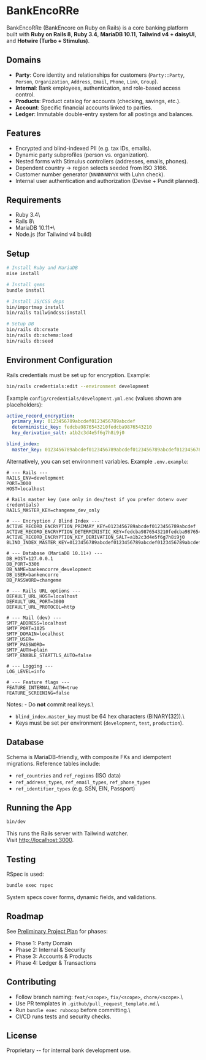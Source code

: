 # BankEncoRRe

BankEncoRRe (BankEncore on Ruby on Rails) is a core banking platform
built with **Ruby on Rails 8**, **Ruby 3.4**, **MariaDB 10.11**,
**Tailwind v4 + daisyUI**, and **Hotwire (Turbo + Stimulus)**.

## Domains

-   **Party**: Core identity and relationships for customers
    (`Party::Party`, `Person`, `Organization`, `Address`, `Email`,
    `Phone`, `Link`, `Group`).
-   **Internal**: Bank employees, authentication, and role-based access
    control.
-   **Products**: Product catalog for accounts (checking, savings,
    etc.).
-   **Account**: Specific financial accounts linked to parties.
-   **Ledger**: Immutable double-entry system for all postings and
    balances.

## Features

-   Encrypted and blind-indexed PII (e.g. tax IDs, emails).
-   Dynamic party subprofiles (person vs. organization).
-   Nested forms with Stimulus controllers (addresses, emails, phones).
-   Dependent country → region selects seeded from ISO 3166.
-   Customer number generator (`NNNNNNNYYX` with Luhn check).
-   Internal user authentication and authorization (Devise + Pundit
    planned).

## Requirements

-   Ruby 3.4\
-   Rails 8\
-   MariaDB 10.11+\
-   Node.js (for Tailwind v4 build)

## Setup

``` bash
# Install Ruby and MariaDB
mise install

# Install gems
bundle install

# Install JS/CSS deps
bin/importmap install
bin/rails tailwindcss:install

# Setup DB
bin/rails db:create
bin/rails db:schema:load
bin/rails db:seed
```

## Environment Configuration

Rails credentials must be set up for encryption. Example:

``` bash
bin/rails credentials:edit --environment development
```

Example `config/credentials/development.yml.enc` (values shown are
placeholders):

``` yaml
active_record_encryption:
  primary_key: 0123456789abcdef0123456789abcdef
  deterministic_key: fedcba9876543210fedcba9876543210
  key_derivation_salt: a1b2c3d4e5f6g7h8i9j0

blind_index:
  master_key: 0123456789abcdef0123456789abcdef0123456789abcdef0123456789abcdef
```

Alternatively, you can set environment variables. Example
`.env.example`:

``` dotenv
# --- Rails ---
RAILS_ENV=development
PORT=3000
HOST=localhost

# Rails master key (use only in dev/test if you prefer dotenv over credentials)
RAILS_MASTER_KEY=changeme_dev_only

# --- Encryption / Blind Index ---
ACTIVE_RECORD_ENCRYPTION_PRIMARY_KEY=0123456789abcdef0123456789abcdef
ACTIVE_RECORD_ENCRYPTION_DETERMINISTIC_KEY=fedcba9876543210fedcba9876543210
ACTIVE_RECORD_ENCRYPTION_KEY_DERIVATION_SALT=a1b2c3d4e5f6g7h8i9j0
BLIND_INDEX_MASTER_KEY=0123456789abcdef0123456789abcdef0123456789abcdef0123456789abcdef

# --- Database (MariaDB 10.11+) ---
DB_HOST=127.0.0.1
DB_PORT=3306
DB_NAME=bankencorre_development
DB_USER=bankencorre
DB_PASSWORD=changeme

# --- Rails URL options ---
DEFAULT_URL_HOST=localhost
DEFAULT_URL_PORT=3000
DEFAULT_URL_PROTOCOL=http

# --- Mail (dev) ---
SMTP_ADDRESS=localhost
SMTP_PORT=1025
SMTP_DOMAIN=localhost
SMTP_USER=
SMTP_PASSWORD=
SMTP_AUTH=plain
SMTP_ENABLE_STARTTLS_AUTO=false

# --- Logging ---
LOG_LEVEL=info

# --- Feature flags ---
FEATURE_INTERNAL_AUTH=true
FEATURE_SCREENING=false
```

Notes: - Do **not** commit real keys.\
- `blind_index.master_key` must be 64 hex characters (BINARY(32)).\
- Keys must be set per environment (`development`, `test`,
`production`).

## Database

Schema is MariaDB-friendly, with composite FKs and idempotent
migrations. Reference tables include:

-   `ref_countries` and `ref_regions` (ISO data)
-   `ref_address_types`, `ref_email_types`, `ref_phone_types`
-   `ref_identifier_types` (e.g. SSN, EIN, Passport)

## Running the App

``` bash
bin/dev
```

This runs the Rails server with Tailwind watcher.\
Visit <http://localhost:3000>.

## Testing

RSpec is used:

``` bash
bundle exec rspec
```

System specs cover forms, dynamic fields, and validations.

## Roadmap

See [Preliminary Project Plan](Preliminary%20Project%20Plan.md) for
phases:

-   Phase 1: Party Domain
-   Phase 2: Internal & Security
-   Phase 3: Accounts & Products
-   Phase 4: Ledger & Transactions

## Contributing

-   Follow branch naming: `feat/<scope>`, `fix/<scope>`,
    `chore/<scope>`.\
-   Use PR templates in `.github/pull_request_template.md`.\
-   Run `bundle exec rubocop` before committing.\
-   CI/CD runs tests and security checks.

## License

Proprietary -- for internal bank development use.
